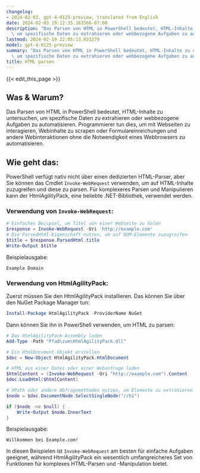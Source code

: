 ```yaml
---
changelog:
- 2024-02-03, gpt-4-0125-preview, translated from English
date: 2024-02-03 19:12:35.163566-07:00
description: "Das Parsen von HTML in PowerShell bedeutet, HTML-Inhalte zu untersuchen,\
  \ um spezifische Daten zu extrahieren oder webbezogene Aufgaben zu automatisieren.\u2026"
lastmod: 2024-02-19 22:05:13.033279
model: gpt-4-0125-preview
summary: "Das Parsen von HTML in PowerShell bedeutet, HTML-Inhalte zu untersuchen,\
  \ um spezifische Daten zu extrahieren oder webbezogene Aufgaben zu automatisieren.\u2026"
title: HTML parsen
---
```


{{< edit_this_page >}}

## Was & Warum?
Das Parsen von HTML in PowerShell bedeutet, HTML-Inhalte zu untersuchen, um spezifische Daten zu extrahieren oder webbezogene Aufgaben zu automatisieren. Programmierer tun dies, um mit Webseiten zu interagieren, Webinhalte zu scrapen oder Formulareinreichungen und andere Webinteraktionen ohne die Notwendigkeit eines Webbrowsers zu automatisieren.

## Wie geht das:

PowerShell verfügt nativ nicht über einen dedizierten HTML-Parser, aber Sie können das Cmdlet `Invoke-WebRequest` verwenden, um auf HTML-Inhalte zuzugreifen und diese zu parsen. Für komplexeres Parsen und Manipulieren kann der HtmlAgilityPack, eine beliebte .NET-Bibliothek, verwendet werden.

### Verwendung von `Invoke-WebRequest`:

```powershell
# Einfaches Beispiel, um Titel von einer Webseite zu holen
$response = Invoke-WebRequest -Uri 'http://example.com'
# Die ParsedHtml-Eigenschaft nutzen, um auf DOM-Elemente zuzugreifen
$title = $response.ParsedHtml.title
Write-Output $title
```

Beispielausgabe:

```
Example Domain
```

### Verwendung von HtmlAgilityPack:

Zuerst müssen Sie den HtmlAgilityPack installieren. Das können Sie über den NuGet Package Manager tun:

```powershell
Install-Package HtmlAgilityPack -ProviderName NuGet
```

Dann können Sie ihn in PowerShell verwenden, um HTML zu parsen:

```powershell
# Das HtmlAgilityPack-Assembly laden
Add-Type -Path "Pfad\zum\HtmlAgilityPack.dll"

# Ein HtmlDocument-Objekt erstellen
$doc = New-Object HtmlAgilityPack.HtmlDocument

# HTML aus einer Datei oder einer Webanfrage laden
$htmlContent = (Invoke-WebRequest -Uri "http://example.com").Content
$doc.LoadHtml($htmlContent)

# XPath oder andere Abfragemethoden nutzen, um Elemente zu extrahieren
$node = $doc.DocumentNode.SelectSingleNode("//h1")

if ($node -ne $null) {
    Write-Output $node.InnerText
}
```

Beispielausgabe:

```
Willkommen bei Example.com!
```

In diesen Beispielen ist `Invoke-WebRequest` am besten für einfache Aufgaben geeignet, während HtmlAgilityPack ein wesentlich umfangreicheres Set von Funktionen für komplexes HTML-Parsen und -Manipulation bietet.

